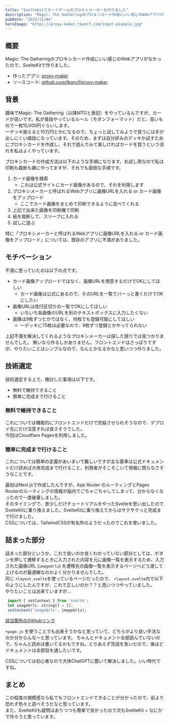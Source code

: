 ```yaml
---
title: "SvelteKitでカードゲームのプロキシメーカーを作りました"
description: "Magic: The Gatheringのプロキシカード作成にいい感じのWebアプリがなかったので、SvelteKitで作りました。"
pubDate: "2023/11/04"
heroImage: "https://proxy-maker.tkancf.com/input-example.jpg"
---
```


## 概要

Magic: The Gatheringのプロキシカード作成にいい感じのWebアプリがなかったので、SvelteKitで作りました。

- 作ったアプリ: [proxy-maker](https://proxy-maker.tkancf.com/)
- ソースコード: [github.com/tkancf/proxy-maker](https://github.com/tkancf/proxy-maker)

## 背景

趣味でMagic: The Gathering（以降MTGと表記）をやっているんですが、カードが高いです。私が普段やっているルール（モダンフォーマット）だと、高いもので一枚15,000円ぐらいします。  
一デッキ揃えると10万円とかになるので、ちょっと試してみようで買うには手が出しにくい値段になっています。そのため、まずは自分好みのデッキか試すためにプロキシカードを作成し、それで遊んでみて楽しければカードを買うという流れを私はよくやっています。

プロキシカードの作成方法は以下のような手順になります。お試し用なので私は印刷も裁断も雑にやってますが、それでも面倒な手順です。

1. カード画像を検索
    - これは公式サイトにカード画像があるので、それを利用します
2. プロキシメーカーと呼ばれるWebアプリに画像URLを入れる or カード画像をアップロード
    - ここでカード画像をまとめて印刷できるように並べてくれる
3. 上記で出来た画像を印刷機で印刷
4. 紙を裁断して、スリーブに入れる
5. 試しに遊ぶ

特に「プロキシメーカーと呼ばれるWebアプリに画像URLを入れる or カード画像をアップロード」については、既存のアプリに不満がありました。

## モチベーション

不満に思っていたのは以下の点です。

- カード画像アップロードではなく、画像URLを用意するだけでOKにしてほしい
  - カード画像は公式にあるので、そのURLを一覧でバーっと書くだけでOKにしたい
- 画像URLは改行区切りの一覧でOKにしてほしい
  - いちいち各画像のURLを別のテキストボックスに入力したくない
- 画像は9枚ずつとかではなく、何枚でも登録可能にしてほしい
  - 一デッキに75枚は必要なので、9枚ずつ登録とかやってられない

上記不満を解決してくれるようなプロキシメーカーは探した限りでは見つかりませんでした。
無いなら作るしかありません。フロントエンドはさっぱりですが、やりたいことはシンプルなので、なんとかなるかなと思いつつ作りました。

## 技術選定

技術選定する上で、検討した事項は以下です。

- 無料で維持できること
- 簡単に完成まで行けること

### 無料で維持できること

これについては機能的にフロントエンドだけで完結させられそうなので、デプロイ先にだけ注意すれば良さそうでした。  
今回はCloudflare Pagesを利用しました。

### 簡単に完成まで行けること

これについては簡単の定義があいまいで難しいですが主な基準は公式ドキュメントだけ読めば大体完成まで行けること、利用者がそこそこいて情報に困らなさそうなことです。

最初はNext.jsで作成したんですが、App Router のルーティングとPages Routerのルーティングの情報が脳内でごちゃごちゃしてしまって、分からなくなったので一度破棄しました。  
そのタイミングで、昔少しだけチュートリアルをやったSvelteを思い出したのでSvelteKitに乗り換えました。SvelteKitに乗り換えてからはサクサクっと完成まで行けました。  
CSSについては、TailwindCSSが有名所のようだったのでこれを使いました。

## 詰まった部分

詰まった部分というか、これで良いのか良くわかっていない部分としては、ボタンを押して遷移するときに入力された内容を元に画像一覧を表示するため、入力された画像URL (`imageUrls`) を遷移先の画像一覧を表示するページへどう渡して上げるのが最適解なのかよく分かりませんでした。  
同じ `+layout.svelte`を使っているページだったので、 `+layout.svelte`内で以下のようにしたんですが、これで正しいのか？？と思いつつやっていました。  
やりたいことは出来ていますが...

```js
 import { setContext } from 'svelte';
 let imageUrls: string[] = [];
 setContext('imageUrls', imageUrls);
```

[該当箇所のGitHubリンク](https://github.com/tkancf/proxy-maker/blob/aec65a651e1db3a7087d47d9226be0ea132b3672/src/routes/%2Blayout.svelte#L4)

`+page.js` を使うことでも出来そうかなと思っていて、どちらがより良い手法なのか分からんな〜と思っています。
ちゃんとドキュメント全部読んでいないので、ちゃんと読めば書いてるかもですね。とりあえず完成を急いだので、後ほどドキュメントは全部目を通したいです。

CSSについては初心者なので大体ChatGPTに聞いて解決しました。いい時代ですね。

## まとめ

この程度の規模感なら私でもフロントエンドできることが分かったので、前より恐れず色々と遊べそうだなと思っています。  
また、SvelteKitも疑問はありつつも簡単で良かったので次もSvelteKit + なにかで作ろうと思っています。
